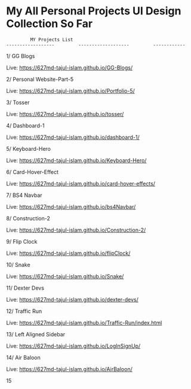 # My All Personal Projects UI Design Collection So Far

             MY Projects List 
    ------------------         -------------------         ------------
1/ GG Blogs 

Live: https://627md-tajul-islam.github.io/GG-Blogs/

2/ Personal Website-Part-5

Live: https://627md-tajul-islam.github.io/Portfolio-5/

3/ Tosser

Live: https://627md-tajul-islam.github.io/tosser/

4/ Dashboard-1

Live: https://627md-tajul-islam.github.io/dashboard-1/

5/ Keyboard-Hero

Live: https://627md-tajul-islam.github.io/Keyboard-Hero/

6/ Card-Hover-Effect

Live:  https://627md-tajul-islam.github.io/card-hover-effects/

7/ BS4 Navbar

Live: https://627md-tajul-islam.github.io/bs4Navbar/

8/ Construction-2

Live: https://627md-tajul-islam.github.io/Construction-2/

9/ Flip Clock

Live: https://627md-tajul-islam.github.io/flipClock/

10/ Snake 

Live: https://627md-tajul-islam.github.io/Snake/

11/ Dexter Devs

Live: https://627md-tajul-islam.github.io/dexter-devs/

12/ Traffic Run

Live: https://627md-tajul-islam.github.io/Traffic-Run/index.html

13/ Left Aligned Sidebar

Live: https://627md-tajul-islam.github.io/LogInSignUp/

14/ Air Baloon

Live: https://627md-tajul-islam.github.io/AirBaloon/ 

15